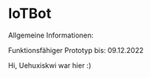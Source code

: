 # IoTBot

Allgemeine Informationen:

Funktionsfähiger Prototyp bis: 09.12.2022

Hi, Uehuxiskwi war hier :)
